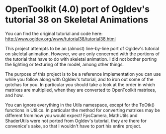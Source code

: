 # OpenToolkit (4.0) port of Ogldev's tutorial 38 on Skeletal Animations

You can find the original tutorial and code here: http://www.ogldev.org/www/tutorial38/tutorial38.html

This project attempts to be an (almost) line-by-line port of Ogldev's tutorial on skeletal animation. However, we are only concerned with the portions of the tutorial that have to do with skeletal animation. I did not bother porting the lighting or texturing of the model, among other things.

The purpose of this project is to be a reference implementation you can use while you follow along with Ogldev's tutorial, and to iron out some of the gotchas for you. In particular you should take a look at the order in which matrixes are multiplied, when they are converted to OpenToolkit matrixes, and how.

You can ignore everything in the Utils namespace, except for the ToOtk() functions in Util.cs. In particular the method for converting matrixes may be different from how you would expect! FpsCamera, MathUtils and ShaderUtils were not ported from Ogldev's tutorial, they are there for convenice's sake, so that I wouldn't have to port his entire project.
